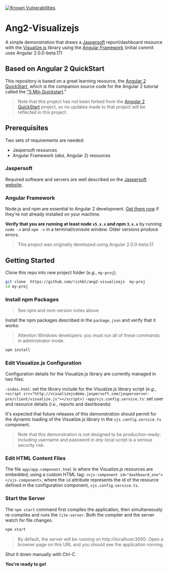 [![Known Vulnerabilities](https://snyk.io/test/github/richbl/ang2-visualizejs/badge.svg)](https://snyk.io/test/github/richbl/ang2-visualizejs)

# Ang2-Visualizejs
A simple demonstration that draws a [Jaspersoft](http://www.jaspersoft.com/) report/dashboard resource with the [Visualize.js](http://community.jaspersoft.com/project/visualizejs) library using the [Angular Framework](https://angular.io/) (initial commit uses Angular 2.0.0-beta.17)

## Based on Angular 2 QuickStart
This repository is based on a great learning resource, the [Angular 2 QuickStart](https://github.com/angular/quickstart), which is the companion source code for the Angular 2 tutorial called the ["5 Min Quickstart](https://angular.io/docs/ts/latest/quickstart.html)."

> Note that this project has not been forked from the [Angular 2 QuickStart](https://github.com/angular/quickstart) project, so no updates made to that project will be reflected in this project.


## Prerequisites

Two sets of requirements are needed:

 - Jaspersoft resources
 - Angular Framework (*aka*, Angular 2) resources

### Jaspersoft
Required software and servers are well described on the [Jaspersoft website](http://community.jaspersoft.com/sites/default/files/wiki_attachments/main_1.html).

### Angular Framework
Node.js and npm are essential to Angular 2 development. <a href="https://docs.npmjs.com/getting-started/installing-node" target="_blank" title="Installing Node.js and updating npm"> Get them now</a> if they're not already installed on your machine.
 
**Verify that you are running at least node `v5.x.x` and npm `3.x.x`**
by running `node -v` and `npm -v` in a terminal/console window.
Older versions produce errors.

> This project was originally developed using Angular 2.0.0-beta.17.

## Getting Started

Clone this repo into new project folder (*e.g.*, `my-proj`).
```bash
git clone  https://github.com/richbl/ang2-visualizejs  my-proj
cd my-proj
```

### Install npm Packages

> See npm and nvm version notes above

Install the npm packages described in the `package.json` and verify that it works:

> Attention Windows developers: you must run all of these commands in administrator mode.

```bash
npm install
```

### Edit Visualize.js Configuration

Configuration details for the Visualize.js library are currently managed in two files:

-`index.html`: set the library include for the Visualize.js library script (*e.g.*,  `<script src="http://visualizejsdemo.jaspersoft.com/jasperserver-pro/client/visualize.js"></script>)`
-`app/vjs.config.service.ts`: set user and resource details (*i.e.*, reports and dashboards) 

It's expected that future releases of this demonstration should permit for the dynamic loading of the Visualize.js library in the `vjs.config.service.ts` component.

> Note that this demonstration is not designed to be production-ready: including username and password in *any* local script is a serious security risk.

### Edit HTML Content Files
The file `app/app.component.html` is where the Visualize.js resources are embedded, using a custom HTML tag:  `<vjs-component id="dashboard_one"></vjs-component>`, where the `id` attribute represents the id of the resource defined in the configuration component, `vjs.config.service.ts`.

### Start the Server

The `npm start` command first compiles the application, 
then simultaneously re-compiles and runs the `lite-server`.
Both the compiler and the server watch for file changes.

```bash
npm start
```

> By default, the server will be running on http://localhost:3000. Open a browser page on this URL and you should see the application running.

Shut it down manually with Ctrl-C.

**You're ready to go!**
